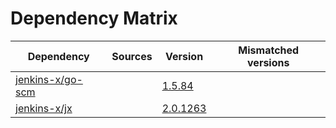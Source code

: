 # Dependency Matrix

Dependency | Sources | Version | Mismatched versions
---------- | ------- | ------- | -------------------
[jenkins-x/go-scm](https://github.com/jenkins-x/go-scm) |  | [1.5.84]() | 
[jenkins-x/jx](https://github.com/jenkins-x/jx) |  | [2.0.1263](https://github.com/jenkins-x/jx/releases/tag/v2.0.1263) | 
